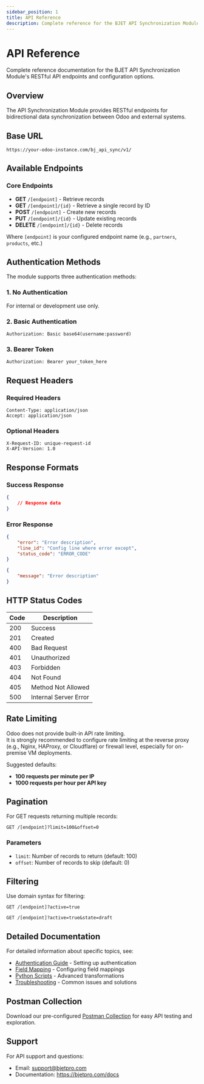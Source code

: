 ```yaml
---
sidebar_position: 1
title: API Reference
description: Complete reference for the BJET API Synchronization Module endpoints and functionality
---
```


# API Reference

Complete reference documentation for the BJET API Synchronization Module's RESTful API endpoints and configuration options.

## Overview

The API Synchronization Module provides RESTful endpoints for bidirectional data synchronization between Odoo and external systems.

## Base URL

```
https://your-odoo-instance.com/bj_api_sync/v1/
```

## Available Endpoints

### Core Endpoints

- **GET** `/[endpoint]` - Retrieve records
- **GET** `/[endpoint]/{id}` - Retrieve a single record by ID
- **POST** `/[endpoint]` - Create new records
- **PUT** `/[endpoint]/{id}` - Update existing records
- **DELETE** `/[endpoint]/{id}` - Delete records

Where `[endpoint]` is your configured endpoint name (e.g., `partners`, `products`, etc.)

## Authentication Methods

The module supports three authentication methods:

### 1. No Authentication
For internal or development use only.

### 2. Basic Authentication
```http
Authorization: Basic base64(username:password)
```

### 3. Bearer Token
```http
Authorization: Bearer your_token_here
```

## Request Headers

### Required Headers
```http
Content-Type: application/json
Accept: application/json
```

### Optional Headers
```http
X-Request-ID: unique-request-id
X-API-Version: 1.0
```

## Response Formats

### Success Response
```json
{
    // Response data
}
```

### Error Response
```json
{
    "error": "Error description",
    "line_id": "Config line where error except",
    "status_code": "ERROR_CODE"
}
```
```json
{
    "message": "Error description"
}
```

## HTTP Status Codes

| Code | Description |
|------|-------------|
| 200 | Success |
| 201 | Created |
| 400 | Bad Request |
| 401 | Unauthorized |
| 403 | Forbidden |
| 404 | Not Found |
| 405 | Method Not Allowed |
| 500 | Internal Server Error |

## Rate Limiting

Odoo does not provide built-in API rate limiting.  
It is strongly recommended to configure rate limiting at the reverse proxy (e.g., Nginx, HAProxy, or Cloudflare) or firewall level, especially for on-premise VM deployments.

Suggested defaults:
- **100 requests per minute per IP**
- **1000 requests per hour per API key**

## Pagination

For GET requests returning multiple records:

```http
GET /[endpoint]?limit=100&offset=0
```

### Parameters
- `limit`: Number of records to return (default: 100)
- `offset`: Number of records to skip (default: 0)

## Filtering

Use domain syntax for filtering:
```http
GET /[endpoint]?active=true
```
```http
GET /[endpoint]?active=true&state=draft
```

## Detailed Documentation

For detailed information about specific topics, see:

- [Authentication Guide](../configuration/authentication) - Setting up authentication
- [Field Mapping](../configuration/field-mapping) - Configuring field mappings
- [Python Scripts](../python-scripts/context-variables) - Advanced transformations
- [Troubleshooting](../troubleshooting) - Common issues and solutions

## Postman Collection

Download our pre-configured [Postman Collection](/postman) for easy API testing and exploration.

## Support

For API support and questions:
- Email: support@bjetpro.com
- Documentation: https://bjetpro.com/docs